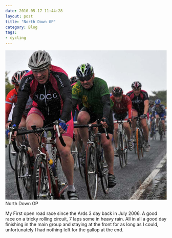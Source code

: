 ```yaml
---
date: 2010-05-17 11:44:28
layout: post
title: "North Down GP"
category: Blog
tags:
- cycling
---
```


<img src="/images/2010/ndgp2.jpg" width="700">
North Down GP

My First open road race since the Ards 3 day back in July 2006. A good race on a tricky rolling circuit, 7 laps some in heavy rain. All in all a good day finishing in the main group and staying at the front for as long as I could, unfortunately I had nothing left for the gallop at the end.
